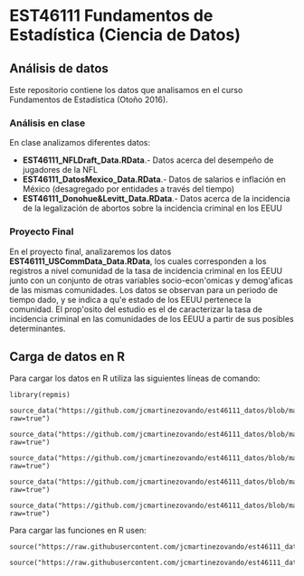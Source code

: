 # EST46111 Fundamentos de Estadística (Ciencia de Datos)

## Análisis de datos

Este repositorio contiene los datos que analisamos en el curso Fundamentos de Estadística (Otoño 2016).

### Análisis en clase

En clase analizamos diferentes datos:
- **EST46111_NFLDraft_Data.RData**.- Datos acerca del desempeño de jugadores de la NFL
- **EST46111_DatosMexico_Data.RData**.- Datos de salarios e inflación en México (desagregado por entidades a través del tiempo)
- **EST46111_Donohue&Levitt_Data.RData**.- Datos acerca de la incidencia de la legalización de abortos sobre la incidencia criminal en los EEUU

### Proyecto Final

En el proyecto final, analizaremos los datos **EST46111_USCommData_Data.RData**, los cuales corresponden a los registros a nivel comunidad de la tasa de incidencia criminal en los EEUU junto con un conjunto de otras variables socio-econ\'omicas y demog\'aficas de las mismas comunidades. Los datos se observan para un periodo de tiempo dado, y se indica a qu\'e estado de los EEUU pertenece la comunidad. El prop\'osito del estudio es el de caracterizar la tasa de incidencia criminal en las comunidades de los EEUU a partir de sus posibles determinantes.

## Carga de datos en R

Para cargar los datos en R utiliza las siguientes líneas de comando:

```
library(repmis)

source_data("https://github.com/jcmartinezovando/est46111_datos/blob/master/EST46111_NFLDraft_Data.RData?raw=true")

source_data("https://github.com/jcmartinezovando/est46111_datos/blob/master/EST46111_DatosMexico_Data.RData?raw=true")

source_data("https://github.com/jcmartinezovando/est46111_datos/blob/master/EST46111_Donohue&Levitt_Data.RData?raw=true")

source_data("https://github.com/jcmartinezovando/est46111_datos/blob/master/EST46111_MEXBaseline_Data.RData?raw=true")

source_data("https://github.com/jcmartinezovando/est46111_datos/blob/master/EST46111_USCommData_Data.RData?raw=true")
```

Para cargar las funciones en R usen:

```
source("https://raw.githubusercontent.com/jcmartinezovando/est46111_datos/master/BayLinReg.R")

source("https://raw.githubusercontent.com/jcmartinezovando/est46111_datos/master/BayHierLinReg.R")
```
